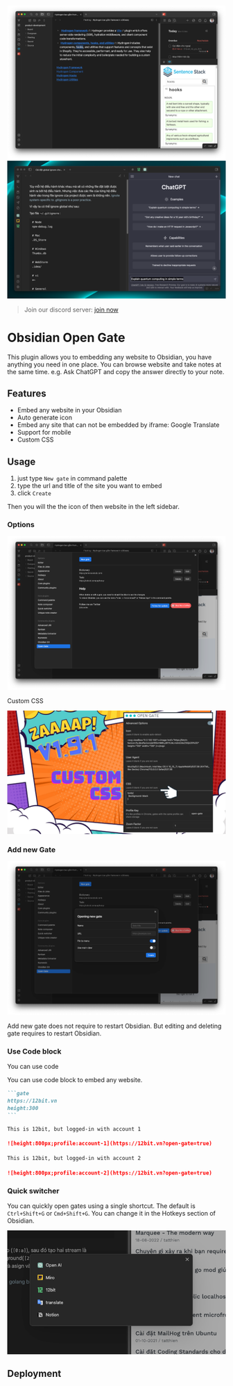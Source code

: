 ![](./stuff/img.png)
![](./stuff/img_3.png)

> Join our discord server: [join now](https://discord.gg/nqqrabWN)

# Obsidian Open Gate

This plugin allows you to embedding any website to Obsidian, you have anything you need in one place. You can browse website and take notes at the same time. e.g. Ask ChatGPT and copy the answer directly to your note.

## Features

-   Embed any website in your Obsidian
-   Auto generate icon
-   Embed any site that can not be embedded by iframe: Google Translate
-   Support for mobile
-   Custom CSS

## Usage

1.  just type `New gate` in command palette
1.  type the url and title of the site you want to embed
1.  click `Create`

Then you will the the icon of then website in the left sidebar.


### Options

![](./stuff/img_1.png)

Custom CSS

![](./stuff/img_5.png)

### Add new Gate

![](./stuff/img_2.png)

Add new gate does not require to restart Obsidian. But editing and deleting gate requires to restart Obsidian.

### Use Code block

You can use code

You can use code block to embed any website.

~~~markdown
```gate  
https://12bit.vn
height:300
```
~~~

~~~markdown
This is 12bit, but logged-in with account 1

![height:800px;profile:account-1](https://12bit.vn?open-gate=true)

This is 12bit, but logged-in with account 2

![height:800px;profile:account-2](https://12bit.vn?open-gate=true)
~~~

### Quick switcher

You can quickly open gates using a single shortcut. The default is `Ctrl+Shift+G` or `Cmd+Shift+G`. You can change it in the Hotkeys section of Obsidian.

![](./stuff/img_4.png)

## Deployment

